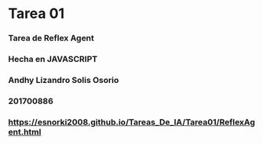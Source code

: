 # Tarea 01
### Tarea de Reflex Agent
### Hecha en JAVASCRIPT
### Andhy Lizandro Solis Osorio 
### 201700886
### https://esnorki2008.github.io/Tareas_De_IA/Tarea01/ReflexAgent.html
